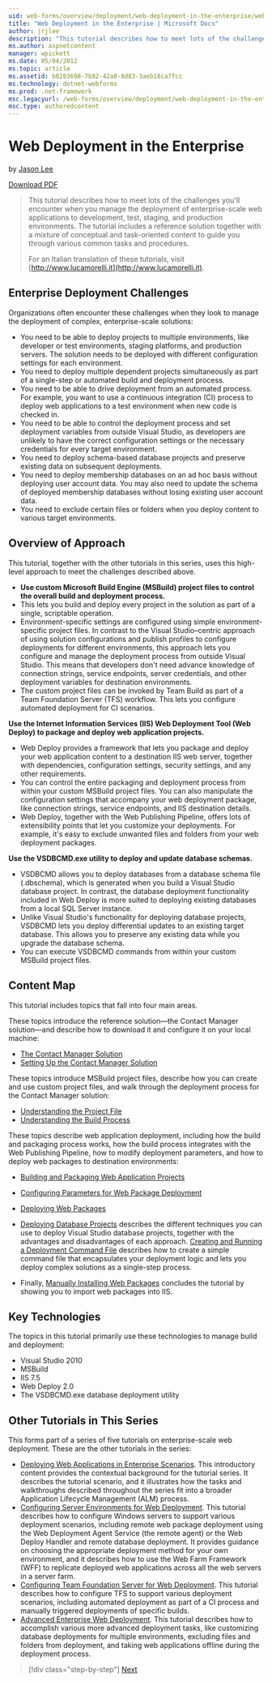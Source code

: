 ```yaml
---
uid: web-forms/overview/deployment/web-deployment-in-the-enterprise/web-deployment-in-the-enterprise
title: "Web Deployment in the Enterprise | Microsoft Docs"
author: jrjlee
description: "This tutorial describes how to meet lots of the challenges you'll encounter when you manage the deployment of enterprise-scale web applications to devel..."
ms.author: aspnetcontent
manager: wpickett
ms.date: 05/04/2012
ms.topic: article
ms.assetid: b8283698-7b82-42a8-8d83-3aeb18ca7fcc
ms.technology: dotnet-webforms
ms.prod: .net-framework
msc.legacyurl: /web-forms/overview/deployment/web-deployment-in-the-enterprise/web-deployment-in-the-enterprise
msc.type: authoredcontent
---
```

Web Deployment in the Enterprise
====================
by [Jason Lee](https://github.com/jrjlee)

[Download PDF](https://msdnshared.blob.core.windows.net/media/MSDNBlogsFS/prod.evol.blogs.msdn.com/CommunityServer.Blogs.Components.WeblogFiles/00/00/00/63/56/8130.DeployingWebAppsInEnterpriseScenarios.pdf)

> This tutorial describes how to meet lots of the challenges you'll encounter when you manage the deployment of enterprise-scale web applications to development, test, staging, and production environments. The tutorial includes a reference solution together with a mixture of conceptual and task-oriented content to guide you through various common tasks and procedures.
> 
> For an Italian translation of these tutorials, visit [http://www.lucamorelli.it](http://www.lucamorelli.it).


## Enterprise Deployment Challenges

Organizations often encounter these challenges when they look to manage the deployment of complex, enterprise-scale solutions:

- You need to be able to deploy projects to multiple environments, like developer or test environments, staging platforms, and production servers. The solution needs to be deployed with different configuration settings for each environment.
- You need to deploy multiple dependent projects simultaneously as part of a single-step or automated build and deployment process.
- You need to be able to drive deployment from an automated process. For example, you want to use a continuous integration (CI) process to deploy web applications to a test environment when new code is checked in.
- You need to be able to control the deployment process and set deployment variables from outside Visual Studio, as developers are unlikely to have the correct configuration settings or the necessary credentials for every target environment.
- You need to deploy schema-based database projects and preserve existing data on subsequent deployments.
- You need to deploy membership databases on an ad hoc basis without deploying user account data. You may also need to update the schema of deployed membership databases without losing existing user account data.
- You need to exclude certain files or folders when you deploy content to various target environments.

## Overview of Approach

This tutorial, together with the other tutorials in this series, uses this high-level approach to meet the challenges described above.

- **Use custom Microsoft Build Engine (MSBuild) project files to control the overall build and deployment process.**
- This lets you build and deploy every project in the solution as part of a single, scriptable operation.
- Environment-specific settings are configured using simple environment-specific project files. In contrast to the Visual Studio–centric approach of using solution configurations and publish profiles to configure deployments for different environments, this approach lets you configure and manage the deployment process from outside Visual Studio. This means that developers don't need advance knowledge of connection strings, service endpoints, server credentials, and other deployment variables for destination environments.
- The custom project files can be invoked by Team Build as part of a Team Foundation Server (TFS) workflow. This lets you configure automated deployment for CI scenarios.

**Use the Internet Information Services (IIS) Web Deployment Tool (Web Deploy) to package and deploy web application projects.**

- Web Deploy provides a framework that lets you package and deploy your web application content to a destination IIS web server, together with dependencies, configuration settings, security settings, and any other requirements.
- You can control the entire packaging and deployment process from within your custom MSBuild project files. You can also manipulate the configuration settings that accompany your web deployment package, like connection strings, service endpoints, and IIS destination details.
- Web Deploy, together with the Web Publishing Pipeline, offers lots of extensibility points that let you customize your deployments. For example, it's easy to exclude unwanted files and folders from your web deployment packages.

**Use the VSDBCMD.exe utility to deploy and update database schemas.**

- VSDBCMD allows you to deploy databases from a database schema file (.dbschema), which is generated when you build a Visual Studio database project. In contrast, the database deployment functionality included in Web Deploy is more suited to deploying existing databases from a local SQL Server instance.
- Unlike Visual Studio's functionality for deploying database projects, VSDBCMD lets you deploy differential updates to an existing target database. This allows you to preserve any existing data while you upgrade the database schema.
- You can execute VSDBCMD commands from within your custom MSBuild project files.

## Content Map

This tutorial includes topics that fall into four main areas.

These topics introduce the reference solution&#x2014;the Contact Manager solution&#x2014;and describe how to download it and configure it on your local machine:

- [The Contact Manager Solution](the-contact-manager-solution.md)
- [Setting Up the Contact Manager Solution](setting-up-the-contact-manager-solution.md)

These topics introduce MSBuild project files, describe how you can create and use custom project files, and walk through the deployment process for the Contact Manager solution:

- [Understanding the Project File](understanding-the-project-file.md)
- [Understanding the Build Process](understanding-the-build-process.md)

These topics describe web application deployment, including how the build and packaging process works, how the build process integrates with the Web Publishing Pipeline, how to modify deployment parameters, and how to deploy web packages to destination environments:

- [Building and Packaging Web Application Projects](building-and-packaging-web-application-projects.md)
- [Configuring Parameters for Web Package Deployment](configuring-parameters-for-web-package-deployment.md)
- [Deploying Web Packages](deploying-web-packages.md)

- [Deploying Database Projects](deploying-database-projects.md) describes the different techniques you can use to deploy Visual Studio database projects, together with the advantages and disadvantages of each approach. [Creating and Running a Deployment Command File](creating-and-running-a-deployment-command-file.md) describes how to create a simple command file that encapsulates your deployment logic and lets you deploy complex solutions as a single-step process.
- Finally, [Manually Installing Web Packages](manually-installing-web-packages.md) concludes the tutorial by showing you to import web packages into IIS.

## Key Technologies

The topics in this tutorial primarily use these technologies to manage build and deployment:

- Visual Studio 2010
- MSBuild
- IIS 7.5
- Web Deploy 2.0
- The VSDBCMD.exe database deployment utility

## Other Tutorials in This Series

This forms part of a series of five tutorials on enterprise-scale web deployment. These are the other tutorials in the series:

- [Deploying Web Applications in Enterprise Scenarios](../deploying-web-applications-in-enterprise-scenarios/deploying-web-applications-in-enterprise-scenarios.md). This introductory content provides the contextual background for the tutorial series. It describes the tutorial scenario, and it illustrates how the tasks and walkthroughs described throughout the series fit into a broader Application Lifecycle Management (ALM) process.
- [Configuring Server Environments for Web Deployment](../configuring-server-environments-for-web-deployment/configuring-server-environments-for-web-deployment.md). This tutorial describes how to configure Windows servers to support various deployment scenarios, including remote web package deployment using the Web Deployment Agent Service (the remote agent) or the Web Deploy Handler and remote database deployment. It provides guidance on choosing the appropriate deployment method for your own environment, and it describes how to use the Web Farm Framework (WFF) to replicate deployed web applications across all the web servers in a server farm.
- [Configuring Team Foundation Server for Web Deployment](../configuring-team-foundation-server-for-web-deployment/configuring-team-foundation-server-for-web-deployment.md). This tutorial describes how to configure TFS to support various deployment scenarios, including automated deployment as part of a CI process and manually triggered deployments of specific builds.
- [Advanced Enterprise Web Deployment](../advanced-enterprise-web-deployment/advanced-enterprise-web-deployment.md). This tutorial describes how to accomplish various more advanced deployment tasks, like customizing database deployments for multiple environments, excluding files and folders from deployment, and taking web applications offline during the deployment process.

> [!div class="step-by-step"]
> [Next](the-contact-manager-solution.md)

